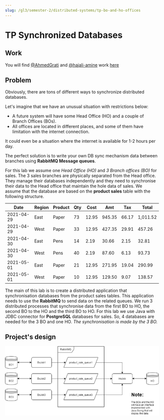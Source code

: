 ```yaml
---
slug: /gl3/semester-2/distributed-systems/tp-bo-and-ho-offices
---
```


# TP Synchronized Databases

## Work

<!-- markdownlint-disable MD059  -->

You will find [@AhmedGrati](https://github.com/AhmedGrati) and [@hajali-amine](https://github.com/hajali-amine) work [here](https://github.com/hajali-amine/synchronized-databases)

## Problem

Obviously, there are tons of different ways to synchronize distributed databases.

Let's imagine that we have an unusual situation with restrictions below:

- A future system will have some Head Office (HO) and a couple of Branch Offices (BOs).
- All offices are located in different places, and some of them have limitation with the internet connection.

It could even be a situation where the internet is available for 1-2 hours per day.

The perfect solution is to write your own DB sync mechanism data between branches using **RabbitMQ Message queues**.

For this lab we assume one _Head Office (HO)_ and _3 Branch offices (BO)_ for sales. The 3 sales branches are physically separated from the Head office. They manage their databases independently and they need to synchronise their data to the Head office that maintain the hole data of sales. We assume that the database are based on the **product sales** table with the following structure.

| Date       | Region | Product | Qty | Cost  | Amt    | Tax   | Total    |
| ---------- | ------ | ------- | --- | ----- | ------ | ----- | -------- |
| 2021-04-29 | East   | Paper   | 73  | 12.95 | 945.35 | 66.17 | 1,011.52 |
| 2021-04-29 | West   | Paper   | 33  | 12.95 | 427.35 | 29.91 | 457.26   |
| 2021-04-30 | East   | Pens    | 14  | 2.19  | 30.66  | 2.15  | 32.81    |
| 2021-04-30 | West   | Pens    | 40  | 2.19  | 87.60  | 6.13  | 93.73    |
| 2021-05-01 | East   | Paper   | 21  | 12.95 | 271.95 | 19.04 | 290.99   |
| 2021-05-01 | West   | Paper   | 10  | 12.95 | 129.50 | 9.07  | 138.57   |

The main of this lab is to create a distributed application that synchronisation databases from the product sales tables. This application needs to use the **RabbitMQ** to send data on the related queues. We run 3 distributed processes that synchronise data from the first BO to HO, the second BO to the HO and the third BO to HO. For this lab we use Java with JDBC connector for **PostgreSQL** databases for sales. So, 4 databases are needed for the 3 BO and one HO. _The synchronisation is made by the 3 BO._

## Project's design

![design](assets/App_design.png)
